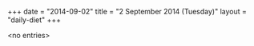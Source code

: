+++
date = "2014-09-02"
title = "2 September 2014 (Tuesday)"
layout = "daily-diet"
+++

\<no entries\>